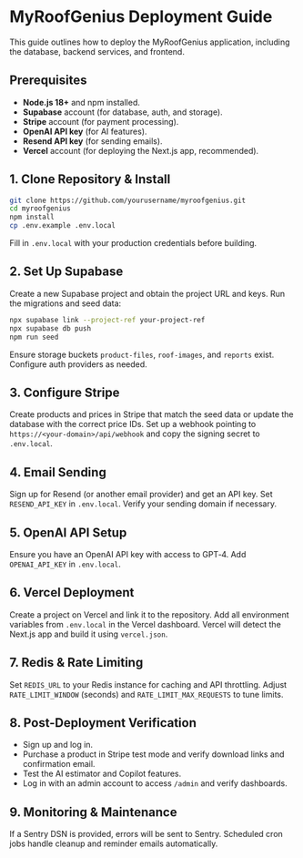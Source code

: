 # MyRoofGenius Deployment Guide

This guide outlines how to deploy the MyRoofGenius application, including the database, backend services, and frontend.

## Prerequisites

- **Node.js 18+** and npm installed.
- **Supabase** account (for database, auth, and storage).
- **Stripe** account (for payment processing).
- **OpenAI API key** (for AI features).
- **Resend API key** (for sending emails).
- **Vercel** account (for deploying the Next.js app, recommended).

## 1. Clone Repository & Install

```bash
git clone https://github.com/yourusername/myroofgenius.git
cd myroofgenius
npm install
cp .env.example .env.local
```
Fill in `.env.local` with your production credentials before building.

## 2. Set Up Supabase

Create a new Supabase project and obtain the project URL and keys.
Run the migrations and seed data:

```bash
npx supabase link --project-ref your-project-ref
npx supabase db push
npm run seed
```

Ensure storage buckets `product-files`, `roof-images`, and `reports` exist. Configure auth providers as needed.

## 3. Configure Stripe

Create products and prices in Stripe that match the seed data or update the database with the correct price IDs. Set up a webhook pointing to `https://<your-domain>/api/webhook` and copy the signing secret to `.env.local`.

## 4. Email Sending

Sign up for Resend (or another email provider) and get an API key. Set `RESEND_API_KEY` in `.env.local`. Verify your sending domain if necessary.

## 5. OpenAI API Setup

Ensure you have an OpenAI API key with access to GPT‑4. Add `OPENAI_API_KEY` in `.env.local`.

## 6. Vercel Deployment

Create a project on Vercel and link it to the repository. Add all environment variables from `.env.local` in the Vercel dashboard. Vercel will detect the Next.js app and build it using `vercel.json`.

## 7. Redis & Rate Limiting

Set `REDIS_URL` to your Redis instance for caching and API throttling. Adjust
`RATE_LIMIT_WINDOW` (seconds) and `RATE_LIMIT_MAX_REQUESTS` to tune limits.

## 8. Post-Deployment Verification

- Sign up and log in.
- Purchase a product in Stripe test mode and verify download links and confirmation email.
- Test the AI estimator and Copilot features.
- Log in with an admin account to access `/admin` and verify dashboards.

## 9. Monitoring & Maintenance

If a Sentry DSN is provided, errors will be sent to Sentry. Scheduled cron jobs handle cleanup and reminder emails automatically.
